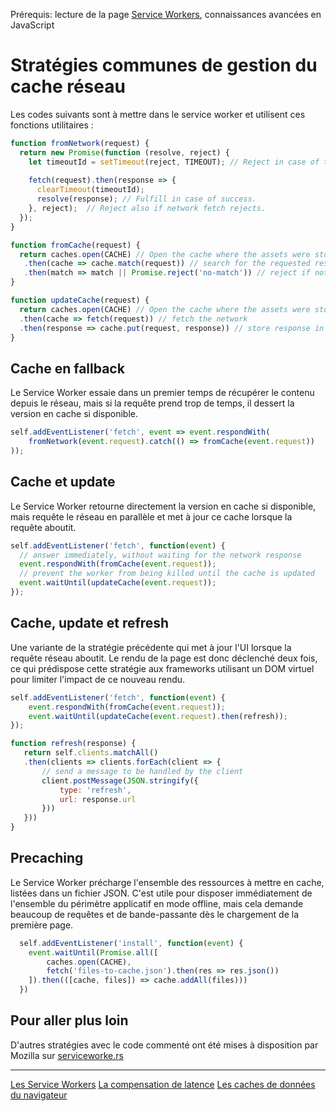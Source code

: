 <span class="requirements">Prérequis: lecture de la page <a href="#/pages/service-workers">Service Workers</a>, connaissances avancées en JavaScript</span>

Stratégies communes de gestion du cache réseau 
===============================================
 
 Les codes suivants sont à mettre dans le service worker et utilisent ces fonctions utilitaires :
 
 ```javascript
 function fromNetwork(request) {
   return new Promise(function (resolve, reject) { 
     let timeoutId = setTimeout(reject, TIMEOUT); // Reject in case of timeout.
  
     fetch(request).then(response => {
       clearTimeout(timeoutId);
       resolve(response); // Fulfill in case of success.
     }, reject);  // Reject also if network fetch rejects.
   });
 }
 
 function fromCache(request) {
   return caches.open(CACHE) // Open the cache where the assets were stored
    .then(cache => cache.match(request)) // search for the requested resource
    .then(match => match || Promise.reject('no-match')) // reject if not found
 }
 
 function updateCache(request) {
   return caches.open(CACHE) // Open the cache where the assets were stored
   .then(cache => fetch(request)) // fetch the network
   .then(response => cache.put(request, response)) // store response in cache
 }
 ```
 
 ## Cache en fallback
 
 Le Service Worker essaie dans un premier temps de récupérer le contenu depuis le réseau, mais si la requête prend trop de temps, il dessert la version en cache si disponible. 
 
 ```javascript
 self.addEventListener('fetch', event => event.respondWith(
   	 fromNetwork(event.request).catch(() => fromCache(event.request))     
 ));
 ```
 
  ## Cache et update
 
 Le Service Worker retourne directement la version en cache si disponible, mais requête le réseau en parallèle et met à jour ce cache lorsque la requête aboutit.
 
  ```javascript
self.addEventListener('fetch', function(event) {
    // answer immediately, without waiting for the network response
    event.respondWith(fromCache(event.request));
    // prevent the worker from being killed until the cache is updated
    event.waitUntil(updateCache(event.request)); 
});
  ```
 
  ## Cache, update et refresh
 
 Une variante de la stratégie précédente qui met à jour l'UI lorsque la requête réseau aboutit. Le rendu de la page est donc déclenché deux fois, ce qui prédispose cette stratégie aux frameworks utilisant un DOM virtuel pour limiter l'impact de ce nouveau rendu.
 
 ```javascript
 self.addEventListener('fetch', function(event) {
     event.respondWith(fromCache(event.request));
     event.waitUntil(updateCache(event.request).then(refresh)); 
 });

function refresh(response) {
    return self.clients.matchAll()
    .then(clients => clients.forEach(client => {
        // send a message to be handled by the client
        client.postMessage(JSON.stringify({ 
            type: 'refresh', 
            url: response.url 
        }))
    }))
}
```
 
## Precaching

Le Service Worker précharge l'ensemble des ressources à mettre en cache, listées dans un fichier JSON. C'est utile pour disposer immédiatement de l'ensemble du périmètre applicatif en mode offline, mais cela demande beaucoup de requêtes et de bande-passante dès le chargement de la première page.
 
```javascript
  self.addEventListener('install', function(event) {
  	event.waitUntil(Promise.all([
  		caches.open(CACHE),
  		fetch('files-to-cache.json').then(res => res.json())
  	]).then(([cache, files]) => cache.addAll(files)))
  })
```

## Pour aller plus loin

D'autres stratégies avec le code commenté ont été mises à disposition par Mozilla sur [serviceworke.rs](http://serviceworke.rs)

---

[Les Service Workers](#/pages/service-workers)
[La compensation de latence](#/pages/optimistic-ui)
[Les caches de données du navigateur](#/pages/data-cache)

